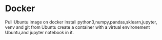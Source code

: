 # Docker
Pull Ubuntu image on docker
Install python3,numpy,pandas,sklearn,jupyter, venv and git from Ubuntu
create a container with a virtual environement Ubuntu,and jupyter notebook in it.
